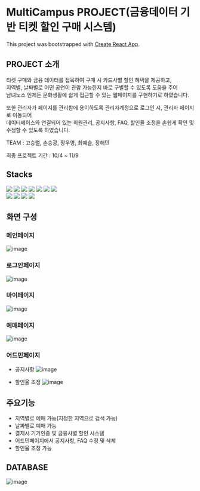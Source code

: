 # MultiCampus PROJECT(금융데이터 기반 티켓 할인 구매 시스템)

This project was bootstrapped with [Create React App](https://github.com/facebook/create-react-app).

## PROJECT 소개

티켓 구매와 금융 데이터를 접목하여 구매 시 카드사별 할인 혜택을 제공하고,<br/>
지역별, 날짜별로 어떤 공연이 관람 가능한지 바로 구별할 수 있도록 도움을 주어<br/>
남녀노소 언제든 문화생활에 쉽게 접근할 수 있는 웹페이지를 구현하기로 하였습니다.<br/> 

또한 관리자가 페이지를 관리함에 용이하도록 관리자계정으로 로그인 시, 관리자 페이지로 이동되어<br/>
데이터베이스와 연결되어 있는 회원관리, 공지사항, FAQ, 할인율 조정을 손쉽게 확인 및 수정할 수 있도록 하였습니다.<br/>


TEAM : 고승렬, 손승광, 장우영, 최예슬, 장해민

최종 프로젝트 기간 : 10/4 ~ 11/9

## Stacks

<img src="https://img.shields.io/badge/github-181717?style=for-the-badge&logo=github&logoColor=white"> <img src="https://img.shields.io/badge/git-F05032?style=for-the-badge&logo=git&logoColor=white"> <img src="https://img.shields.io/badge/VISUAL STUDIO CODE-1572B6?style=for-the-badge&logo=visualstudio&logoColor=white"> <img src="https://img.shields.io/badge/html5-E34F26?style=for-the-badge&logo=html5&logoColor=white"> <img src="https://img.shields.io/badge/PostCSS-DD3A0A?style=for-the-badge&logo=PostCSS&logoColor=white"> <img src="https://img.shields.io/badge/javascript-F7DF1E?style=for-the-badge&logo=javascript&logoColor=white"> <img src="https://img.shields.io/badge/react-61DAFB?style=for-the-badge&logo=react&logoColor=black">  
<img src="https://img.shields.io/badge/mysql-4479A1?style=for-the-badge&logo=mysql&logoColor=white"> <img src="https://img.shields.io/badge/node.js-339933?style=for-the-badge&logo=Node.js&logoColor=white"> <img src="https://img.shields.io/badge/axios-5A29E4?style=for-the-badge&logo=axios&logoColor=white"> <img src="https://img.shields.io/badge/MATERIAL UI-1572B6?style=for-the-badge&logo=mui&logoColor=white"> 

## 화면 구성

### 메인페이지

![image](https://github.com/team5-ticketingProject/project/assets/66791115/c5d37c2d-165c-41af-9040-22d41bd3b148)


### 로그인페이지

![image](https://github.com/team5-ticketingProject/project/assets/139444552/274bd12b-fdb4-4e3c-9b79-d005dc805dd0)

### 마이페이지

![image](https://github.com/team5-ticketingProject/project/assets/139444552/c8460cb4-521d-4551-bd02-b1a493f6f3ec)

### 예매페이지

![image](https://github.com/team5-ticketingProject/project/assets/139444552/0ec58816-4619-4ed2-a03b-f278e27075f2)

### 어드민페이지
- 공지사항
![image](https://github.com/team5-ticketingProject/project/assets/139444552/8eace09a-aa96-416e-882d-1396a788cbcf)

- 할인율 조정
![image](https://github.com/team5-ticketingProject/project/assets/139444552/3c514e28-13ef-4ef4-ba7a-72aacc95b23b)


## 주요기능

- 지역별로 예매 가능(지정한 지역으로 검색 가능)
- 날짜별로 예매 가능
- 결제시 기기인증 및 금융사별 할인 시스템
- 어드민페이지에서 공지사항, FAQ 수정 및 삭제
- 할인율 조정 가능

## DATABASE

![image](https://github.com/team5-ticketingProject/project/assets/139444462/77aa89c0-073a-45b4-961b-9cf4fa581be1)




